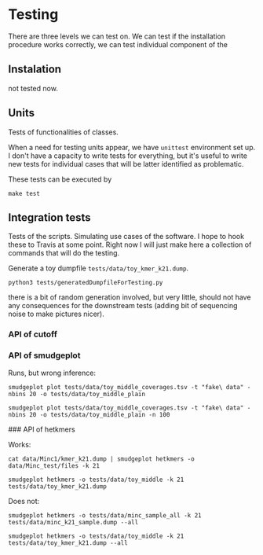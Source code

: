 # Testing

There are three levels we can test on. We can test if the installation procedure works correctly, we can test individual component of the

## Instalation

not tested now.

## Units

Tests of functionalities of classes.

When a need for testing units appear, we have `unittest` environment set up. I don't have a capacity to write tests for everything, but it's useful to write new tests for individual cases that will be latter identified as problematic.

These tests can be executed by

```
make test
```

## Integration tests

Tests of the scripts. Simulating use cases of the software. I hope to hook these to Travis at some point. Right now I will just make here a collection of commands that will do the testing.

Generate a toy dumpfile `tests/data/toy_kmer_k21.dump`.

```
python3 tests/generatedDumpfileForTesting.py
```

there is a bit of random generation involved, but very little, should not have any consequences for the downstream tests (adding bit of sequencing noise to make pictures nicer).

### API of cutoff

### API of smudgeplot

Runs, but wrong inference:

```
smudgeplot plot tests/data/toy_middle_coverages.tsv -t "fake\ data" -nbins 20 -o tests/data/toy_middle_plain
```

```
smudgeplot plot tests/data/toy_middle_coverages.tsv -t "fake\ data" -nbins 20 -o tests/data/toy_middle_plain -n 100
```

### API of hetkmers

Works:

```
cat data/Minc1/kmer_k21.dump | smudgeplot hetkmers -o data/Minc_test/files -k 21
```

```
smudgeplot hetkmers -o tests/data/toy_middle -k 21 tests/data/toy_kmer_k21.dump
```

Does not:

```
smudgeplot hetkmers -o tests/data/minc_sample_all -k 21 tests/data/minc_k21_sample.dump --all
```

```
smudgeplot hetkmers -o tests/data/toy_middle -k 21 tests/data/toy_kmer_k21.dump --all
```